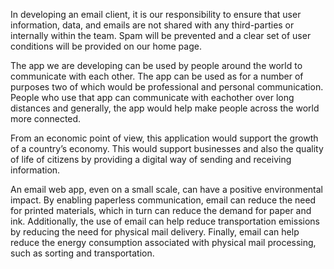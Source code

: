 In developing an email client, it is our responsibility to ensure that 
user information, data, and emails are not shared with any third-parties 
or internally within the team. Spam will be prevented and a clear set of 
user conditions will be provided on our home page.


The app we are developing can be used by people around the world to 
communicate with each other. The app can be used as for a number of 
purposes two of which would be professional and personal communication. 
People who use that app can communicate with eachother over long distances 
and generally, the app would help make people across the world more 
connected.


From an economic point of view, this application would support the growth 
of a country’s economy. This would support businesses and also the quality 
of life of citizens by providing a digital way of sending and receiving 
information.


An email web app, even on a small scale, can have a positive environmental 
impact. By enabling paperless communication, email can reduce the need for 
printed materials, which in turn can reduce the demand for paper and ink. 
Additionally, the use of email can help reduce transportation emissions by 
reducing the need for physical mail delivery. Finally, email can help 
reduce the energy consumption associated with physical mail processing, 
such as sorting and transportation.

